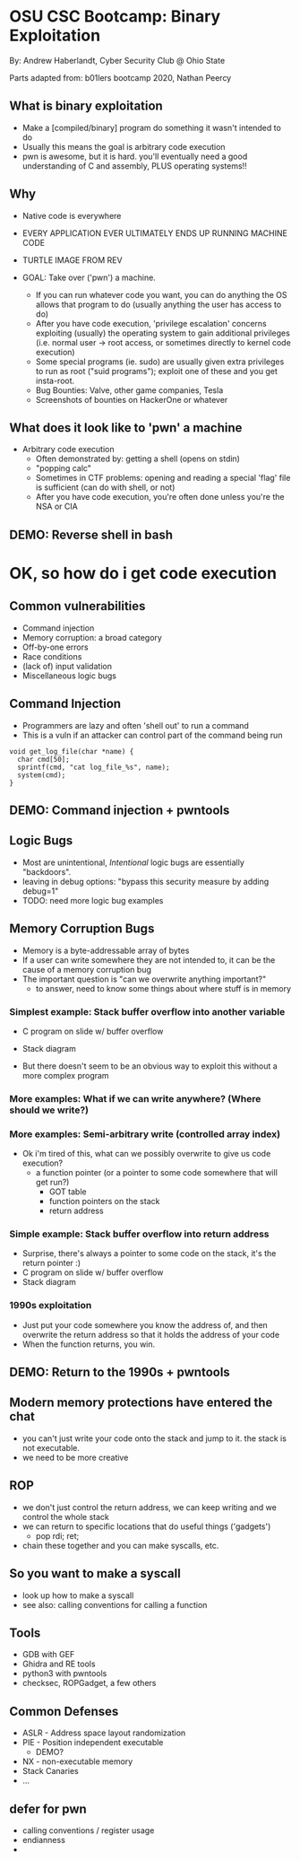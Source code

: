 # OSU CSC Bootcamp: Binary Exploitation

By: Andrew Haberlandt, Cyber Security Club @ Ohio State

Parts adapted from: b01lers bootcamp 2020, Nathan Peercy

## What is binary exploitation
- Make a [compiled/binary] program do something it wasn't intended to do
- Usually this means the goal is arbitrary code execution
- pwn is awesome, but it is hard. you'll eventually need a good understanding of C and assembly, PLUS operating systems!!

## Why
- Native code is everywhere
- EVERY APPLICATION EVER ULTIMATELY ENDS UP RUNNING MACHINE CODE
- TURTLE IMAGE FROM REV

- GOAL: Take over ('pwn') a machine.
  - If you can run whatever code you want, you can do anything the OS allows that program to do (usually anything the user has access to do)
  - After you have code execution, 'privilege escalation' concerns exploiting (usually) the operating system to gain additional privileges (i.e. normal user -> root access, or sometimes directly to kernel code execution)
  - Some special programs (ie. sudo) are usually given extra privileges to run as root ("suid programs"); exploit one of these and you get insta-root.
  - Bug Bounties: Valve, other game companies, Tesla
  - Screenshots of bounties on HackerOne or whatever
  
## What does it look like to 'pwn' a machine
- Arbitrary code execution
  - Often demonstrated by: getting a shell (opens on stdin)
  - "popping calc" 
  - Sometimes in CTF problems: opening and reading a special 'flag' file is sufficient (can do with shell, or not)
  - After you have code execution, you're often done unless you're the NSA or CIA

## DEMO: Reverse shell in bash

# OK, so how do i get code execution

## Common vulnerabilities
- Command injection
- Memory corruption: a broad category
- Off-by-one errors
- Race conditions
- (lack of) input validation
- Miscellaneous logic bugs

## Command Injection
- Programmers are lazy and often 'shell out' to run a command
- This is a vuln if an attacker can control part of the command being run

```
void get_log_file(char *name) {
  char cmd[50];
  sprintf(cmd, "cat log_file_%s", name);
  system(cmd);
}
```

## DEMO: Command injection + pwntools

## Logic Bugs
- Most are unintentional, *Intentional* logic bugs are essentially "backdoors".
- leaving in debug options: "bypass this security measure by adding debug=1" 
- TODO: need more logic bug examples

## Memory Corruption Bugs
- Memory is a byte-addressable array of bytes
- If a user can write somewhere they are not intended to, it can be the cause of a memory corruption bug
- The important question is "can we overwrite anything important?"
    - to answer, need to know some things about where stuff is in memory

### Simplest example: Stack buffer overflow into another variable

- C program on slide w/ buffer overflow
- Stack diagram

- But there doesn't seem to be an obvious way to exploit this without a more complex program

### More examples: What if we can write anywhere? (Where should we write?)

### More examples: Semi-arbitrary write (controlled array index)

- Ok i'm tired of this, what can we possibly overwrite to give us code execution?
   - a function pointer (or a pointer to some code somewhere that will get run?)
      - GOT table
      - function pointers on the stack
      - return address

### Simple example: Stack buffer overflow into return address
- Surprise, there's always a pointer to some code on the stack, it's the return pointer :)
- C program on slide w/ buffer overflow
- Stack diagram

### 1990s exploitation
- Just put your code somewhere you know the address of, and then overwrite the return address so that it holds the address of your code
- When the function returns, you win.

## DEMO: Return to the 1990s + pwntools

## Modern memory protections have entered the chat
- you can't just write your code onto the stack and jump to it. the stack is not executable.
- we need to be more creative


## ROP

- we don't just control the return address, we can keep writing and we control the whole stack
- we can return to specific locations that do useful things ('gadgets')
    - pop rdi; ret;
- chain these together and you can make syscalls, etc.

## So you want to make a syscall
- look up how to make a syscall
- see also: calling conventions for calling a function

## Tools

- GDB with GEF
- Ghidra and RE tools
- python3 with pwntools
- checksec, ROPGadget, a few others

## Common Defenses
- ASLR - Address space layout randomization
- PIE - Position independent executable
    - DEMO?
- NX - non-executable memory
- Stack Canaries
- ...

## defer for pwn

- calling conventions / register usage
- endianness
- 